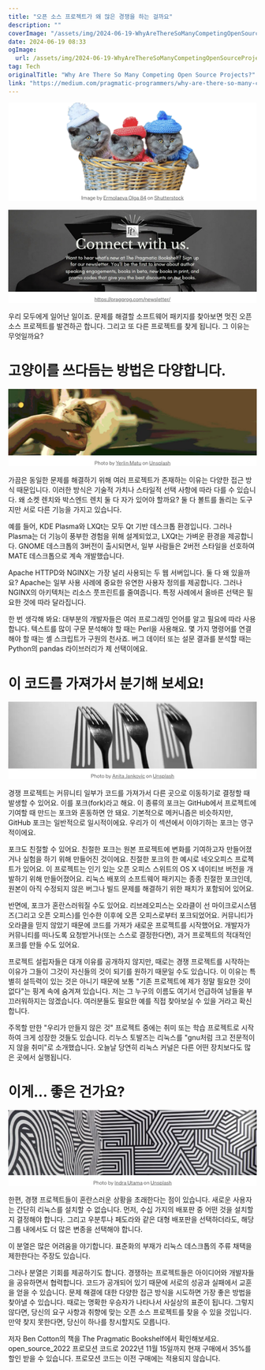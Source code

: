 ```yaml
---
title: "오픈 소스 프로젝트가 왜 많은 경쟁을 하는 걸까요"
description: ""
coverImage: "/assets/img/2024-06-19-WhyAreThereSoManyCompetingOpenSourceProjects_0.png"
date: 2024-06-19 08:33
ogImage: 
  url: /assets/img/2024-06-19-WhyAreThereSoManyCompetingOpenSourceProjects_0.png
tag: Tech
originalTitle: "Why Are There So Many Competing Open Source Projects?"
link: "https://medium.com/pragmatic-programmers/why-are-there-so-many-competing-open-source-projects-e69c12de1aed"
---
```




![2024-06-19-WhyAreThereSoManyCompetingOpenSourceProjects_0.png](/assets/img/2024-06-19-WhyAreThereSoManyCompetingOpenSourceProjects_0.png)

![2024-06-19-WhyAreThereSoManyCompetingOpenSourceProjects_1.png](/assets/img/2024-06-19-WhyAreThereSoManyCompetingOpenSourceProjects_1.png)

우리 모두에게 일어난 일이죠. 문제를 해결할 소프트웨어 패키지를 찾아보면 멋진 오픈 소스 프로젝트를 발견하곤 합니다. 그리고 또 다른 프로젝트를 찾게 됩니다. 그 이유는 무엇일까요?

# 고양이를 쓰다듬는 방법은 다양합니다.

<div class="content-ad"></div>

<img src="/assets/img/2024-06-19-WhyAreThereSoManyCompetingOpenSourceProjects_2.png" />

가끔은 동일한 문제를 해결하기 위해 여러 프로젝트가 존재하는 이유는 다양한 접근 방식 때문입니다. 이러한 방식은 기술적 가치나 스타일적 선택 사항에 따라 다를 수 있습니다. 왜 소켓 렌치와 박스엔드 렌치 둘 다 자가 있어야 할까요? 둘 다 볼트를 돌리는 도구지만 서로 다른 기능을 가지고 있습니다.

예를 들어, KDE Plasma와 LXQt는 모두 Qt 기반 데스크톱 환경입니다. 그러나 Plasma는 더 기능이 풍부한 경험을 위해 설계되었고, LXQt는 가벼운 환경을 제공합니다. GNOME 데스크톱의 3버전이 출시되면서, 일부 사람들은 2버전 스타일을 선호하여 MATE 데스크톱으로 계속 개발했습니다.

Apache HTTPD와 NGINX는 가장 널리 사용되는 두 웹 서버입니다. 둘 다 왜 있을까요? Apache는 일부 사용 사례에 중요한 유연한 사용자 정의를 제공합니다. 그러나 NGINX의 아키텍처는 리소스 풋프린트를 줄여줍니다. 특정 사례에서 올바른 선택은 필요한 것에 따라 달라집니다.

<div class="content-ad"></div>

한 번 생각해 봐요: 대부분의 개발자들은 여러 프로그래밍 언어를 알고 필요에 따라 사용합니다. 텍스트를 많이 구문 분석해야 할 때는 Perl을 사용해요. 몇 가지 명령어를 연결해야 할 때는 셸 스크립트가 구원의 천사죠. 버그 데이터 또는 설문 결과를 분석할 때는 Python의 pandas 라이브러리가 제 선택이에요.

# 이 코드를 가져가서 분기해 보세요!

![image](/assets/img/2024-06-19-WhyAreThereSoManyCompetingOpenSourceProjects_3.png)

경쟁 프로젝트는 커뮤니티 일부가 코드를 가져가서 다른 곳으로 이동하기로 결정할 때 발생할 수 있어요. 이를 포크(fork)라고 해요. 이 종류의 포크는 GitHub에서 프로젝트에 기여할 때 만드는 포크와 혼동하면 안 돼요. 기본적으로 메커니즘은 비슷하지만, GitHub 포크는 일반적으로 일시적이에요. 우리가 이 섹션에서 이야기하는 포크는 영구적이에요.

<div class="content-ad"></div>

포크도 친절할 수 있어요. 친절한 포크는 원본 프로젝트에 변화를 기여하고자 만들어졌거나 실험을 하기 위해 만들어진 것이에요. 친절한 포크의 한 예시로 네오오피스 프로젝트가 있어요. 이 프로젝트는 인기 있는 오픈 오피스 스위트의 OS X 네이티브 버전을 개발하기 위해 만들어졌어요. 리눅스 배포의 소프트웨어 패키지는 종종 친절한 포크인데, 원본이 아직 수정되지 않은 버그나 빌드 문제를 해결하기 위한 패치가 포함되어 있어요.

반면에, 포크가 혼란스러워질 수도 있어요. 리브레오피스는 오라클이 선 마이크로시스템즈(그리고 오픈 오피스)를 인수한 이후에 오픈 오피스로부터 포크되었어요. 커뮤니티가 오라클을 믿지 않았기 때문에 코드를 가져가 새로운 프로젝트를 시작했어요. 개발자가 커뮤니티를 떠나도록 요청받거나(또는 스스로 결정한다면), 과거 프로젝트의 적대적인 포크를 만들 수도 있어요.

<div class="content-ad"></div>

프로젝트 설립자들은 대개 이유를 공개하지 않지만, 때로는 경쟁 프로젝트를 시작하는 이유가 그들이 그것이 자신들의 것이 되기를 원하기 때문일 수도 있습니다. 이 이유는 특별히 설득력이 있는 것은 아니기 때문에 보통 "기존 프로젝트에 제가 정말 필요한 것이 없다"는 핑계 속에 숨겨져 있습니다. 저는 그 누구의 이름도 여기서 언급하여 남들을 부끄러워하지는 않겠습니다. 여러분들도 필요한 예를 직접 찾아보실 수 있을 거라고 확신합니다.

주목할 만한 "우리가 만들지 않은 것" 프로젝트 중에는 취미 또는 학습 프로젝트로 시작하여 크게 성장한 것들도 있습니다. 리누스 토발즈는 리눅스를 "gnu처럼 크고 전문적이지 않을 취미"로 소개했습니다. 오늘날 당연히 리눅스 커널은 다른 어떤 장치보다도 많은 곳에서 실행됩니다.

# 이게... 좋은 건가요?

![이미지](/assets/img/2024-06-19-WhyAreThereSoManyCompetingOpenSourceProjects_5.png)

<div class="content-ad"></div>

한편, 경쟁 프로젝트들이 혼란스러운 상황을 초래한다는 점이 있습니다. 새로운 사용자는 간단히 리눅스를 설치할 수 없습니다. 먼저, 수십 가지의 배포판 중 어떤 것을 설치할지 결정해야 합니다. 그리고 우분투나 페도라와 같은 대형 배포판을 선택하더라도, 해당 그룹 내에서도 더 많은 변종을 선택해야 합니다.

이 분열은 많은 어려움을 야기합니다. 표준화의 부재가 리눅스 데스크톱의 주류 채택을 제한한다는 주장도 있습니다.

그러나 분열은 기회를 제공하기도 합니다. 경쟁하는 프로젝트들은 아이디어와 개발자들을 공유하면서 협력합니다. 코드가 공개되어 있기 때문에 서로의 성공과 실패에서 교훈을 얻을 수 있습니다. 문제 해결에 대한 다양한 접근 방식을 시도하면 가장 좋은 방법을 찾아낼 수 있습니다. 때로는 명확한 우승자가 나타나서 사실상의 표준이 됩니다. 그렇지 않다면, 당신의 요구 사항과 취향에 맞는 오픈 소스 프로젝트를 찾을 수 있을 것입니다. 만약 찾지 못한다면, 당신이 하나를 창시할지도 모릅니다.

저자 Ben Cotton의 책을 The Pragmatic Bookshelf에서 확인해보세요. open_source_2022 프로모션 코드로 2022년 11월 15일까지 현재 구매에서 35%를 할인 받을 수 있습니다. 프로모션 코드는 이전 구매에는 적용되지 않습니다.